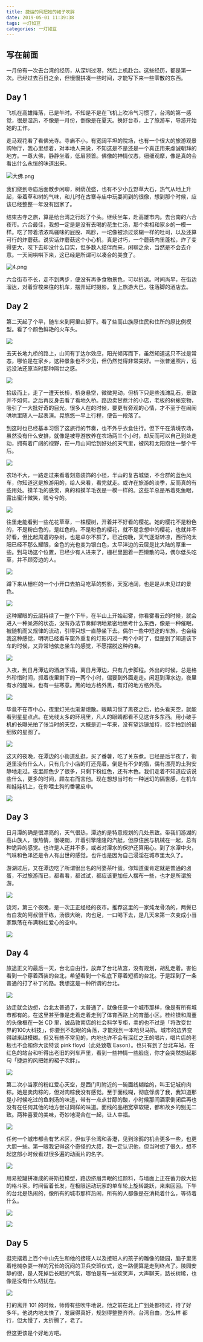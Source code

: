 ```yaml
---
title: 捷运的风把她的裙子吹胖
date: 2019-05-01 11:39:38
tags: 一灯如豆
categories: 一灯如豆
---
```


## 写在前面

一月份有一次去台湾的经历，从深圳过港，然后上机赴台。这些经历，都是第一次。已经过去百日之余，但慢慢拼凑一些时间，才能写下来一些零散的东西。

## Day 1

飞机在高雄降落，已是午时。不知是不是在飞机上吹冷气习惯了，台湾的第一感觉，很是湿热，不像是一月份，倒像是在夏天。换好台币，上了旅游车，导游开始她的工作。

走马观花看了看佛光寺。寺庙不小，有宽阔平坦的院场，也有一个很大的旅游观景购物厅，我心里想着，对本地人来说，不知这是不是还是一个真正用来虔诚朝拜的地方。一尊大佛，静静坐着，低眉颔首。佛像的神情仪态，细细观摩，像是真的会看出什么永恒的味道出来。

![大佛.png](https://upload-images.jianshu.io/upload_images/61740-d8e37c8b391f0d30.png?imageMogr2/auto-orient/strip%7CimageView2/2/w/1240)

我们绕到寺庙后面散步闲聊，树荫茂盛，也有不少小丘野草大石，热气从地上升起，带着草和树的气味，和儿时在古寨寺庙中玩耍闻到的很像，想到那个时候，应该已经整整一年没有回家了。

结束古寺之旅，算是给台湾之行起了个头。继续坐车，赴高雄市内。去台南的六合夜市。六合最佳，我想一定是是没有去喝的花生仁汤，那个卖相和家乡的一模一样。吃了带着浓浓鸡骚味的屁股、鸡胗，一坨像被涂过浆糊一样的吐司，以及还算可行的炸蘑菇。说实话炸蘑菇这个小心机，真是讨巧，一个蘑菇内里蓬松，炸了变得更大，咬下去却没什么口实，但多数人结伴而来，闲聊之余，当然是不会去介意。一天闹哄哄下来，这已经是所谓可以凑合的美食了。

![4.png](https://upload-images.jianshu.io/upload_images/61740-fc263ae90649cb85.png?imageMogr2/auto-orient/strip%7CimageView2/2/w/1240)

六合街市不长，走不到两步，便没有再多食物景色，可以折返。时间尚早，在街边溜达，对着穿梭来往的机车，摆弄延时摄影。复上旅游大巴，往落脚的酒店去。

## Day 2

第二天起了个早，随车来到阿里山脚下。看了些高山族原住民和住所的原比例模型。看了个颜色鲜艳的火车头。

![](http://upload-images.jianshu.io/upload_images/61740-27e33726b83c0e42.jpg)

去天长地九桥的路上，山间有丁达尔效应，阳光倾泻而下，虽然知道这只不过是常态，哪怕是在家乡，这种景象也不少见，但仍然觉得非常美好。一张普通照片，远远没法还原当时那种隔世之感。

![](http://upload-images.jianshu.io/upload_images/61740-5234a6b90bf54f16.jpg)

拾级而上，走了一遭天长桥，桥身悬空，微微晃动，但桥下只是些浅滩乱石，景致并不如何。之后再反身去看了看地久桥。路边卖甘蔗汁的小店，老板的树蜥宠物，吸引了一大批好奇的目光。很多人在的时候，要更有旁观的心情，才不至于在闹闹哄哄里随人一起表演。晃悠悠一早上行程，便告一段落了。

到这时也已经基本习惯了这旅行的节奏，也不外乎衣食住行。但下午在清境农场，虽然没有什么安排，就像是被导游放养在农场两三个小时，却反而可以自己到处走动，拥有着广阔的视野，在一月山间恰到好处的天气里，被风和太阳抱住一整个午后。

![](http://upload-images.jianshu.io/upload_images/61740-a909fc2070f690e1.jpg)

农场不大，一路走过来看着刻意装饰的小径，半山的复古城堡，不合群的蓝色风车，你知道这是旅游用的，给人来看，看完就走。或许在旅游的淡季，反而真的有些用处。摸羊毛的感觉，真的和摸羊毛衣是一模一样的。这些羊总是吊着死鱼眼，露出蜜汁微笑，贱兮兮的。

![](http://upload-images.jianshu.io/upload_images/61740-cd0da9166b9923fa.jpg)

往里走能看到一些花花草草，一株樱树，开着并不好看的樱花。她的樱花不是粉色的，不是粉白色的，是红色的。不是粉色的樱花，就不是念想中的樱花，也就并不好看，但比起周遭的杂树，也是卓尔不群了。已近傍晚，天气逐渐转凉，西行的太阳已经不那么耀眼，金色的光也变为银白色，太平洋边的云层是比大陆的厚重一些。到马场这个位置，已经少有人进来了，栅栏里圈着一匹懒散的马，偶尔低头吃草，并不顾旁边的人。

![](http://upload-images.jianshu.io/upload_images/61740-db462f5525828178.jpg)

蹲下来从栅栏的一个小开口去拍马吃草的剪影，天宽地阔，也是是从未见过的景色。

![](http://upload-images.jianshu.io/upload_images/61740-db70c80eb903e49f.jpg)

这种耀眼的云层持续了一整个下午，在半山上开始起雾，你看雾看云的时候，就会进入一种呆滞的状态，没有办法节奏鲜明地紧密地思考什么东西，像是一种催眠，被随机而又规律的流动，引得只想一直静坐下去。偶尔一些中短途的车旅，也会给我这种感觉，明明已经看车窗外重复的灯影闪过一两个小时了，但是到了知道该下车的时候，又异常地依恋坐车的感觉，不愿摆脱这种约束。

![](http://upload-images.jianshu.io/upload_images/61740-38a5c9b0da2ac73f.jpg)

入夜，到日月潭边的酒店下榻，离日月潭边，只有几步脚程。外出的时候，总是格外珍惜时间，抓着夜里剩下的一两个小时，偏要到外面走走。闲逛到潭水边，夜里有水的腥味，也有一些寒意。黑的地方格外黑，有灯的地方格外亮。

![](http://upload-images.jianshu.io/upload_images/61740-91ed3fa54bd96a34.jpg)

毕竟不在市中心，夜里灯光也渐渐熄散。眼睛习惯了黑夜之后，抬头看天空，就能看到星星点点。在光线太多的环境里，凡人的眼睛都看不见这许多东西。用小破手机的长曝光拍了张当时的天空，大概是近一年来，没有望远镜加持，经手拍到的最细致的星图了。

![](http://upload-images.jianshu.io/upload_images/61740-bd6685bb493cdaa1.jpg)

这天的夜晚，在潭边的小街道乱逛，买了番薯，吃了关东煮。已经是后半夜了，街道里没有什么人，只有几个小店的灯还亮着。倒是有不少的猫，偶有漂亮的土狗安静地走过。夜里颜色少了很多，只剩下粉红色，还有木色。我们走着不知道应该说些什么，更多的时间，顾左右而言他。现在想想当时有一种迷幻的隔世感，在机车和娃娃机上，在你喂土狗的番薯皮中。

![](http://upload-images.jianshu.io/upload_images/61740-e7e396a8caf35029.jpg)

## Day 3

日月潭的确是很漂亮的，天气很热，潭边的是特意规划的几处景致。带我们游湖的高山族人，很热情，很硬朗，开着引擎隆隆的汽艇，但原住民与机械在一起，总有种诡异的感觉。也许是人还并不多，或者对潭水的保护还算用心。到了水潭中央，气味和色泽还是令人有出世的感觉。也许也是因为自己浸淫在城市里太久了。

游湖过后，又在潭边吃了所谓很出名的阿婆茶叶蛋。你知道蛋肯定就是普通的卤蛋，不过旅游而已，都看看，都试试，都应该更加任人摆布一些，也才是所谓旅游。

![](http://upload-images.jianshu.io/upload_images/61740-7edb9cd3d42e073f.jpg)

饶河，第三个夜晚，是一次正正经经的夜市。推荐这里的一家炖龙骨汤的，两鬓已有白发的阿叔很干练，汤很大碗，肉也足，一口喝下去，是几天来第一次变成小当家飘荡在布满粉红爱心的空中。

![](http://upload-images.jianshu.io/upload_images/61740-1ddf492e363498e7.jpg)

## Day 4 

旅途正文的最后一天，台北自由行，放弃了台北故宫，没有规划，胡乱走着。害怕看到一个穿着西装的台北，希望看到一个私底下穿着短裤的台北。于是踩到了一条普通的打了补丁的路。我想这是一种所谓的台北。

![](http://upload-images.jianshu.io/upload_images/61740-5193902f5eb19e47.jpg)

边走就会边想，台北太普通了，太普通了，就像任意一个城市那样，像是有所有城市都有的。在这里甚至像是走着走着走到了体育西路上的育蕾小区。桂纶镁和周董的头像框在一张 CD 里，诚品敦南店的社会科学专柜，卖的也不过是「将改变世界的100大科技」，你要到不起眼的角落，才能找到一本哈贝马斯。城市的边界变得越来越模糊。但又有些不常见的，内地也许不会有深红之王的唱片，唱片店的老板也不会和你大谈特谈 pink floyd（此处致敬 Eason）。也只有到了台北车站，在红色的站台和听得出老旧的列车声里，看到一些神情一些脸庞，你才会突然想起那句「捷运的风把她的裙子吹胖」。

![](http://upload-images.jianshu.io/upload_images/61740-9ca5e3f0d6c734ac.jpg)

第二次小当家的粉红爱心天空，是西门町附近的一碗面线糊给的，叫王记城府肉粽。她是卖肉粽的，但对肉粽我没有感觉。至于面线糊，彻底俘虏了我，我知道那是小时候吃过的鱼刺汤的味道，带有一点点甘醇的酸，小时候那间酒家倒闭后再也没有在任何其他的地方尝过同样的味道。面线的品相宽窄软硬，都和故乡的别无二致。两种喜爱的美味，奇妙地混合在一起，让人幸福。

![](http://upload-images.jianshu.io/upload_images/61740-59491bb809f1749f.jpg)

任何一个城市都会有艺术区，但似乎台湾和香港，见到涂鸦的机会更多一些，也更大胆一些。第一眼我记得这个奇怪的大叔，我一定认识他，但当时想了很久，想不起这部小时候看过很多遍的动画片的名字。

![](http://upload-images.jianshu.io/upload_images/61740-f55c9171de7a6cdc.jpg)

用易拉罐拼凑成的哥斯拉模型，路边挤眉弄眼的红颜料，与墙面上正在蓄力放大招的格斗家。时间留着长发，在极限运动玩家的单车轮上旋转跳跃，来来回回。下午的台北是热闹的，像所有的城市那样热闹，所有的人都像是在消耗着什么，等待着什么。

![](http://upload-images.jianshu.io/upload_images/61740-1525002c22482872.jpg)

![](http://upload-images.jianshu.io/upload_images/61740-cae2033e0313cb69.jpg)

## Day 5

逛完摆着上百个中山先生和他的接班人以及接班人的孩子的雕像的陵园，脑子里荡着枪械杂耍一样的冗长的沉闷的卫兵交班仪式，这一路便算是走到终点了。陵园安静的很，是人死掉后长眠的气氛，哪怕是有一些欢笑声，大声聊天，路长树稀，也像是没有什么叨扰在。

![](http://upload-images.jianshu.io/upload_images/61740-86770e221a324aa3.jpg)

打的离开 101 的时候，师傅有些吹牛地说，他之前在北上广到处都待过，待了好多年。他说内地太快了，发展得真好，规划得整整齐齐。台湾自由，怎么样 都行，但太慢了，太折腾了，老了。

但这更该是个好地方吧。